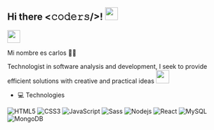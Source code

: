 ## Hi there <𝚌𝚘𝚍𝚎𝚛𝚜/>! <img src="https://github.com/TheDudeThatCode/TheDudeThatCode/blob/master/Assets/Hi.gif" width="29px">

<img src="(https://console.cloudinary.com/console/c-019ef19f72da11904b7dc4c9a779d1/media_library/search/asset/e454ad5ebf60acf88a06795865f0aa07/manage?sortDirection=desc&sortField=uploaded_at&q=%7B%22uploadedTimeOption%22%3A%22today%22%2C%22createdTimeOption%22%3A%22today%22%2C%22createdByUsers%22%3A%5B%224c195e75d5877c2b3c0ca61530e09d%22%5D%7D&view_mode=mosaic&context=manage)" width="29px">

Mi nombre es carlos 🧑‍💻

Technologist in software analysis and development, I seek to provide efficient solutions with creative and practical ideas <img src="https://media.giphy.com/media/WUlplcMpOCEmTGBtBW/giphy.gif" width="30">


- 💻 Technologies 

![HTML5](https://img.shields.io/badge/-HTML5-%23E44D27?style=flat-square&logo=html5&logoColor=ffffff)
![CSS3](https://img.shields.io/badge/-CSS3-%231572B6?style=flat-square&logo=css3)
![JavaScript](https://img.shields.io/badge/-JavaScript-black?style=flat-square&logo=javascript)
![Sass](https://img.shields.io/badge/-Sass-%23CC6699?style=flat-square&logo=sass&logoColor=ffffff)
![Nodejs](https://img.shields.io/badge/-Nodejs-black?style=flat-square&logo=Node.js)
![React](https://img.shields.io/badge/-React-%23282C34?style=flat-square&logo=react)
![MySQL](https://img.shields.io/badge/-MySQL-black?style=flat-square&logo=mysql)
![MongoDB](https://img.shields.io/badge/-MongoDB-black?style=flat-square&logo=mongodb)



<!--
**cdomdev/cdomdev** is a ✨ _special_ ✨ repository because its `README.md` (this file) appears on your GitHub profile.

Here are some ideas to get you started:

- 🔭 I’m currently working on ...
- 🌱 I’m currently learning ...
- 👯 I’m looking to collaborate on ...
- 🤔 I’m looking for help with ...
- 💬 Ask me about ...
- 📫 How to reach me: ...
- 😄 Pronouns: ...
- ⚡ Fun fact: ...
-->
